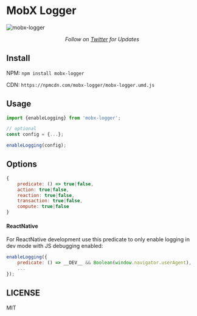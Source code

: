# MobX Logger

![mobx-logger](https://raw.githubusercontent.com/winterbe/mobx-logger/master/docs/screenshot.png)

<p align="center">
   <i>Follow on <a href="https://twitter.com/winterbe_">Twitter</a> for Updates</i>
</p>

## Install

NPM: `npm install mobx-logger`
 
CDN: `https://npmcdn.com/mobx-logger/mobx-logger.umd.js` 

## Usage

```js
import {enableLogging} from 'mobx-logger';

// optional
const config = {...};

enableLogging(config);
```

## Options

```js
{
    predicate: () => true|false,
    action: true|false,
    reaction: true|false,
    transaction: true|false,
    compute: true|false
}
```

#### ReactNative

For ReactNative development use this predicate to only enable logging in dev mode with JS debugging enabled:

```js
enableLogging({
    predicate: () => __DEV__ && Boolean(window.navigator.userAgent),
    ...
});
```

## LICENSE

MIT